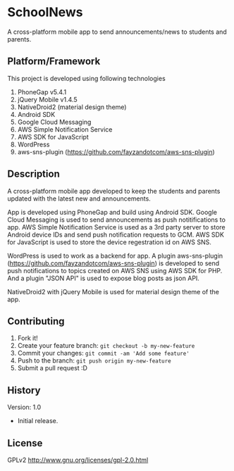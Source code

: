 # SchoolNews

A cross-platform mobile app to send announcements/news to students and parents.

## Platform/Framework

This project is developed using following technologies

1. PhoneGap v5.4.1
2. jQuery Mobile v1.4.5
3. NativeDroid2 (material design theme)
4. Android SDK
5. Google Cloud Messaging
6. AWS Simple Notification Service
7. AWS SDK for JavaScript
8. WordPress
9. aws-sns-plugin (https://github.com/fayzandotcom/aws-sns-plugin)


## Description

A cross-platform mobile app developed to keep the students and parents updated with the latest new and announcements.

App is developed using PhoneGap and build using Android SDK. 
Google Cloud Messaging is used to send announcements as push notitifications to app. 
AWS Simple Notification Service is used as a 3rd party server to store Android device IDs and 
send push notification requests to GCM.
AWS SDK for JavaScript is used to store the device regestration id on AWS SNS.

WordPress is used to work as a backend for app. A plugin aws-sns-plugin (https://github.com/fayzandotcom/aws-sns-plugin) is developed 
to send push notifications to topics created on AWS SNS using AWS SDK for PHP. And a plugin "JSON API" is used to expose blog posts as json API.

NativeDroid2 with jQuery Mobile is used for material design theme of the app.

## Contributing

1. Fork it!
2. Create your feature branch: `git checkout -b my-new-feature`
3. Commit your changes: `git commit -am 'Add some feature'`
4. Push to the branch: `git push origin my-new-feature`
5. Submit a pull request :D

## History

Version: 1.0
* Initial release.

## License

GPLv2
http://www.gnu.org/licenses/gpl-2.0.html
